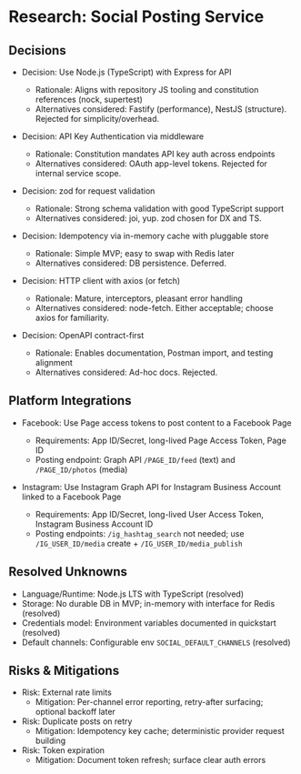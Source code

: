 # Research: Social Posting Service

## Decisions

- Decision: Use Node.js (TypeScript) with Express for API
  - Rationale: Aligns with repository JS tooling and constitution references (nock, supertest)
  - Alternatives considered: Fastify (performance), NestJS (structure). Rejected for simplicity/overhead.

- Decision: API Key Authentication via middleware
  - Rationale: Constitution mandates API key auth across endpoints
  - Alternatives considered: OAuth app-level tokens. Rejected for internal service scope.

- Decision: zod for request validation
  - Rationale: Strong schema validation with good TypeScript support
  - Alternatives considered: joi, yup. zod chosen for DX and TS.

- Decision: Idempotency via in-memory cache with pluggable store
  - Rationale: Simple MVP; easy to swap with Redis later
  - Alternatives considered: DB persistence. Deferred.

- Decision: HTTP client with axios (or fetch)
  - Rationale: Mature, interceptors, pleasant error handling
  - Alternatives considered: node-fetch. Either acceptable; choose axios for familiarity.

- Decision: OpenAPI contract-first
  - Rationale: Enables documentation, Postman import, and testing alignment
  - Alternatives considered: Ad-hoc docs. Rejected.

## Platform Integrations

- Facebook: Use Page access tokens to post content to a Facebook Page
  - Requirements: App ID/Secret, long-lived Page Access Token, Page ID
  - Posting endpoint: Graph API `/PAGE_ID/feed` (text) and `/PAGE_ID/photos` (media)

- Instagram: Use Instagram Graph API for Instagram Business Account linked to a Facebook Page
  - Requirements: App ID/Secret, long-lived User Access Token, Instagram Business Account ID
  - Posting endpoints: `/ig_hashtag_search` not needed; use `/IG_USER_ID/media` create + `/IG_USER_ID/media_publish`

## Resolved Unknowns

- Language/Runtime: Node.js LTS with TypeScript (resolved)
- Storage: No durable DB in MVP; in-memory with interface for Redis (resolved)
- Credentials model: Environment variables documented in quickstart (resolved)
- Default channels: Configurable env `SOCIAL_DEFAULT_CHANNELS` (resolved)

## Risks & Mitigations

- Risk: External rate limits
  - Mitigation: Per-channel error reporting, retry-after surfacing; optional backoff later
- Risk: Duplicate posts on retry
  - Mitigation: Idempotency key cache; deterministic provider request building
- Risk: Token expiration
  - Mitigation: Document token refresh; surface clear auth errors
